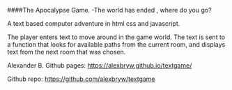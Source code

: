 ####The Apocalypse Game.
-The world has ended , where do you go?

A text based computer adventure in html css and javascript.

The player enters text to move around in the game world.
The text is sent to a function that looks for available paths from the current room,
and displays text from the next room that was chosen.

Alexander B.
Github pages: https://alexbryw.github.io/textgame/

Github repo: https://github.com/alexbryw/textgame